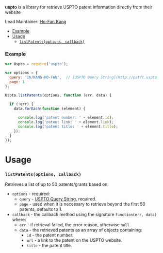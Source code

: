 **uspto** is a library for retrieve USPTO patent information directly from their website

Lead Maintainer: [Ho-Fan Kang](https://github.com/hofan41)

<!-- toc -->

- [Example](#example)
- [Usage](#usage)
    - [`listPatents(options, callback)`](#listPatentsoptions-callback)

<!-- tocstop -->

### Example

```javascript
var Uspto = require('uspto');

var options = {
  query: 'IN/KANG-HO-FAN',  // [USPTO Query String](http://patft.uspto.gov/netahtml/PTO/search-adv.htm)
  page: 1
};

Uspto.listPatents(options, function (err, data) {
  
  if (!err) {
    data.forEach(function (element) {

      console.log('patent number: ' + element.id);
      console.log('patent link: ' + element.link);
      console.log('patent title: ' + element.title);      
    });
  }
});
```
# Usage

### `listPatents(options, callback)`

Retrieves a list of up to 50 patents/grants based on:
- `options` - required:
  - `query` - [USPTO Query String](http://patft.uspto.gov/netahtml/PTO/search-adv.htm), required.
  - `page` - used when it is necessary to retrieve beyond the first 50 patents, defaults to 1.
- `callback` - the callback method using the signature `function(err, data)` where:
  - `err` - if retrieval failed, the error reason, otherwise `null`.
  - `data` - the retrieved patents as an array of objects containing:
    - `id` - the patent number.
    - `url` - a link to the patent on the USPTO website.
    - `title` - the patent title.
